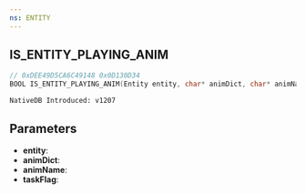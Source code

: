 ```yaml
---
ns: ENTITY
---
```

## IS_ENTITY_PLAYING_ANIM

```c
// 0xDEE49D5CA6C49148 0x0D130D34
BOOL IS_ENTITY_PLAYING_ANIM(Entity entity, char* animDict, char* animName, int taskFlag);
```

```
NativeDB Introduced: v1207
```

## Parameters
* **entity**:
* **animDict**:
* **animName**:
* **taskFlag**:
